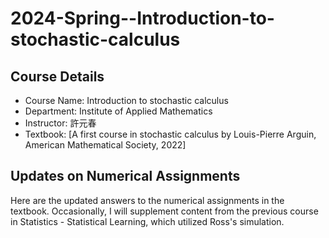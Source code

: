 # 2024-Spring--Introduction-to-stochastic-calculus
## Course Details
- Course Name: Introduction to stochastic calculus
- Department: Institute of Applied Mathematics
- Instructor: 許元春
- Textbook: [A first course in stochastic calculus by Louis-Pierre Arguin, American Mathematical Society, 2022]

## Updates on Numerical Assignments
Here are the updated answers to the numerical assignments in the textbook. Occasionally, I will supplement content from the previous course in Statistics - Statistical Learning, which utilized Ross's simulation.

